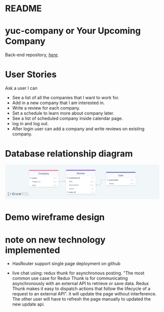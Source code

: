 # README

# yuc-company or Your Upcoming Company

Back-end repository, _[here](https://github.com/sokkhengg/back-end-5)_.

# User Stories

Ask a user I can

* See a list of all the companies that I want to work for.
* Add in a new company that I am interested in.
* Write a review for each company.
* Set a schedule to learn more about company later.
* See a list of scheduled company inside calendar page.
* log in and log out.
* After login user can add a company and write reviews on existing company.


# Database relationship diagram

![My Data Relationships](public/drawSQL-yuc-company-diagram.png)

# Demo wireframe design

# note on new technology implemented

* HasRouter support single page deployment on github 

* live chat using: redux thunk for asynchronous posting. "The most common use case for Redux Thunk is for communicating asynchronously with an external API to retrieve or save data. Redux Thunk makes it easy to dispatch actions that follow the lifecycle of a request to an external API". it will update the page without interference. The other user will have to refresh the page manually to updated the new update api.